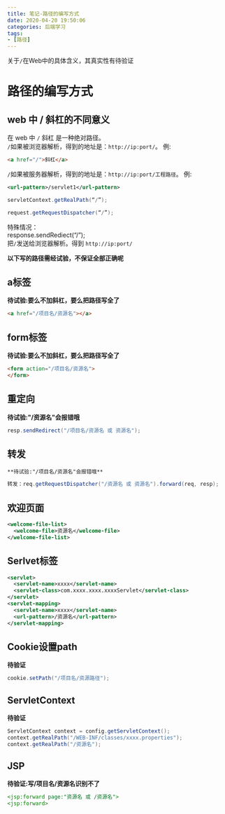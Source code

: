 ```yaml
---
title: 笔记-路径的编写方式
date: 2020-04-20 19:50:06
categories: 后端学习
tags:
- [路径]
---
```


关于`/`在Web中的具体含义，其真实性有待验证

<!-- more -->

# 路径的编写方式

## web 中 / 斜杠的不同意义

在 web 中 `/` 斜杠 是一种绝对路径。</br>`/`如果被浏览器解析，得到的地址是：`http://ip:port/`。
例:

```html
<a href="/">斜杠</a>
```

`/`如果被服务器解析，得到的地址是：`http://ip:port/工程路径`。
例:

```xml
<url-pattern>/servlet1</url-pattern>
```

```java
servletContext.getRealPath(“/”);
```

```java
request.getRequestDispatcher(“/”);
```

特殊情况：</br> 
response.sendRediect(“/”);
 </br>把`/`发送给浏览器解析。得到 `http://ip:port/`

**以下写的路径需经试验，不保证全部正确呢**

## a标签

**待试验:要么不加斜杠，要么把路径写全了**

```html
<a href="/项目名/资源名"></a>
```

## form标签

**待试验:要么不加斜杠，要么把路径写全了**

```html
<form action="/项目名/资源名">
</form> 
```

## 重定向

**待试验:"/资源名"会报错哦**

```java
resp.sendRedirect("/项目名/资源名 或 资源名"); 
```

## 转发

```
**待试验:"/项目名/资源名"会报错哦**
```

```java
转发：req.getRequestDispatcher("/资源名 或 资源名").forward(req, resp);
```

## 欢迎页面

```xml
<welcome-file-list>
  <welcome-file>资源名</welcome-file>
</welcome-file-list>
```

## Serlvet标签

```xml
<servlet>
  <servlet-name>xxxx</servlet-name>
  <servlet-class>com.xxxx.xxxx.xxxxServlet</servlet-class>
</servlet>
<servlet-mapping>
  <servlet-name>xxxx</servlet-name>
  <url-pattern>/资源名</url-pattern>
</servlet-mapping>
```

## Cookie设置path

**待验证**

```java
cookie.setPath("/项目名/资源路径");
```

## ServletContext

**待验证**

```java
ServletContext context = config.getServletContext();
context.getRealPath("/WEB-INF/classes/xxxx.properties");
context.getRealPath("/资源名");
```

## JSP

**待验证:写/项目名/资源名识别不了**

```jsp
<jsp:forward page:"资源名 或 /资源名">
<jsp:forward>  
```